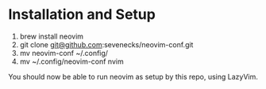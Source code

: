 # Installation and Setup

1. brew install neovim
2. git clone git@github.com:sevenecks/neovim-conf.git
3. mv neovim-conf ~/.config/
4. mv ~/.config/neovim-conf nvim

You should now be able to run neovim as setup by this repo, using LazyVim.
